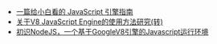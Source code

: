  - [一篇给小白看的 JavaScript 引擎指南](http://www.techweb.com.cn/network/system/2015-12-08/2237994.shtml)
 - [关于V8 JavaScript Engine的使用方法研究(转)](http://wuhuizhong.iteye.com/blog/1107633)
 - [初识NodeJS，一个基于GoogleV8引擎的Javascript运行环境](http://www.cnblogs.com/CodeGuy/archive/2013/04/19/3030567.html)